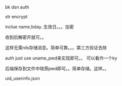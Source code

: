 bk dsn auth

str  encrypt


inclue name,bday..生效日。。。加密

收到后解密开就可。。

这样无需rds存储消息。简单可靠。。。第三方验证去除


auth just use uname_pwd来实现即可。。 可以看作一个ky

后端保存到文件中晓燕pwd即可。。简单存储。这样。。

uid_userinfo.json

